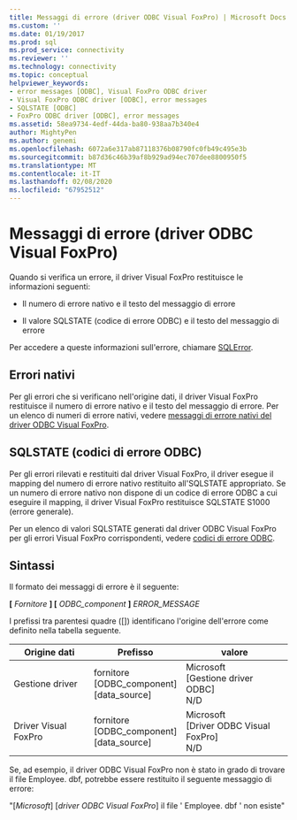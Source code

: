 ```yaml
---
title: Messaggi di errore (driver ODBC Visual FoxPro) | Microsoft Docs
ms.custom: ''
ms.date: 01/19/2017
ms.prod: sql
ms.prod_service: connectivity
ms.reviewer: ''
ms.technology: connectivity
ms.topic: conceptual
helpviewer_keywords:
- error messages [ODBC], Visual FoxPro ODBC driver
- Visual FoxPro ODBC driver [ODBC], error messages
- SQLSTATE [ODBC]
- FoxPro ODBC driver [ODBC], error messages
ms.assetid: 58ea9734-4edf-44da-ba80-938aa7b340e4
author: MightyPen
ms.author: genemi
ms.openlocfilehash: 6072a6e317ab87118376b08790fc0fb49c495e3b
ms.sourcegitcommit: b87d36c46b39af8b929ad94ec707dee8800950f5
ms.translationtype: MT
ms.contentlocale: it-IT
ms.lasthandoff: 02/08/2020
ms.locfileid: "67952512"
---
```

# <a name="error-messages-visual-foxpro-odbc-driver"></a>Messaggi di errore (driver ODBC Visual FoxPro)
Quando si verifica un errore, il driver Visual FoxPro restituisce le informazioni seguenti:  
  
-   Il numero di errore nativo e il testo del messaggio di errore  
  
-   Il valore SQLSTATE (codice di errore ODBC) e il testo del messaggio di errore  
  
 Per accedere a queste informazioni sull'errore, chiamare [SQLError](../../odbc/microsoft/sqlerror-visual-foxpro-odbc-driver.md).  
  
## <a name="native-errors"></a>Errori nativi  
 Per gli errori che si verificano nell'origine dati, il driver Visual FoxPro restituisce il numero di errore nativo e il testo del messaggio di errore. Per un elenco di numeri di errore nativi, vedere [messaggi di errore nativi del driver ODBC Visual FoxPro](../../odbc/microsoft/visual-foxpro-odbc-driver-native-error-messages.md).  
  
## <a name="sqlstate-odbc-error-codes"></a>SQLSTATE (codici di errore ODBC)  
 Per gli errori rilevati e restituiti dal driver Visual FoxPro, il driver esegue il mapping del numero di errore nativo restituito all'SQLSTATE appropriato. Se un numero di errore nativo non dispone di un codice di errore ODBC a cui eseguire il mapping, il driver Visual FoxPro restituisce SQLSTATE S1000 (errore generale).  
  
 Per un elenco di valori SQLSTATE generati dal driver ODBC Visual FoxPro per gli errori Visual FoxPro corrispondenti, vedere [codici di errore ODBC](../../odbc/microsoft/odbc-error-codes-visual-foxpro-odbc-driver.md).  
  
## <a name="syntax"></a>Sintassi  
 Il formato dei messaggi di errore è il seguente:  
  
 **[** *Fornitore* **] [** *ODBC_component* **]** *ERROR_MESSAGE*  
  
 I prefissi tra parentesi quadre ([]) identificano l'origine dell'errore come definito nella tabella seguente.  
  
|Origine dati|Prefisso|valore|  
|-----------------|------------|-----------|  
|Gestione driver|fornitore<br />[ODBC_component]<br />[data_source]|Microsoft<br />[Gestione driver ODBC]<br />N/D|  
|Driver Visual FoxPro|fornitore<br />[ODBC_component]<br />[data_source]|Microsoft<br />[Driver ODBC Visual FoxPro]<br />N/D|  
  
 Se, ad esempio, il driver ODBC Visual FoxPro non è stato in grado di trovare il file Employee. dbf, potrebbe essere restituito il seguente messaggio di errore:  
  
 "[*Microsoft*] [*driver ODBC Visual FoxPro*] il file ' Employee. dbf ' non esiste"
